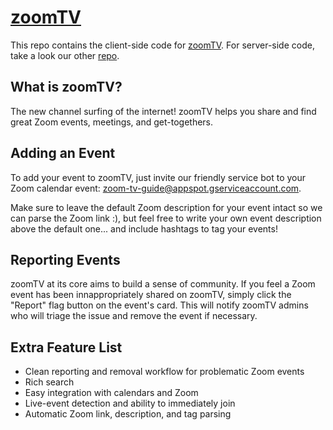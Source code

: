 # [zoomTV](zoomtv.live)
This repo contains the client-side code for [zoomTV](zoomtv.live). For server-side code, take a look our other [repo](https://github.com/rishi-tripathy/zoom-tv-server).

## What is zoomTV?
The new channel surfing of the internet! zoomTV helps you share and find great Zoom events, meetings, and get-togethers.

## Adding an Event
To add your event to zoomTV, just invite our friendly service bot to your Zoom calendar event: [zoom-tv-guide@appspot.gserviceaccount.com](zoom-tv-guide@appspot.gserviceaccount.com).

Make sure to leave the default Zoom description for your event intact so we can parse the Zoom link :), but feel free to write your own event description above the default one... and include hashtags to tag your events!

## Reporting Events
zoomTV at its core aims to build a sense of community. If you feel a Zoom event has been innappropriately shared on zoomTV, simply click the "Report" flag button on the event's card. This will notify zoomTV admins who will triage the issue and remove the event if necessary.

## Extra Feature List
- Clean reporting and removal workflow for problematic Zoom events
- Rich search
- Easy integration with calendars and Zoom
- Live-event detection and ability to immediately join
- Automatic Zoom link, description, and tag parsing
